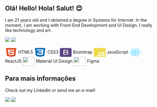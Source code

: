 ## Olá! Hello! Hola! Salut! 😊
<p>I am 21 years old and I obtained a degree in Systems for Internet. In the moment, I am working with Front-End Development and UI Design. I really like technology and art.</p>

<div>
  <a href="https://github.com/KarinaCavalcanti"></a>
  <img height:"100%" width="60%" src="https://github-readme-stats.vercel.app/api?username=karinacavalcanti&show_icons=true&theme=synthwave&include_all_commits=true&count_private=true" />
  <img height:"200em" width="38.5%" src="https://github-readme-stats.vercel.app/api/top-langs/?username=karinacavalcanti&layout=compact&langs_count=16&theme=synthwave" />
</div>
<div style="display: inline_block"> <br>
  <img align="center" height="30" width="40" src="https://raw.githubusercontent.com/devicons/devicon/master/icons/html5/html5-plain.svg"> HTML5
  <img align="center" height="30" width="40" src="https://raw.githubusercontent.com/devicons/devicon/master/icons/css3/css3-plain.svg"> CSS3
  <img align="center" height="30" width="40" src="https://raw.githubusercontent.com/devicons/devicon/master/icons/bootstrap/bootstrap-plain.svg"> Bootstrap
  <img align="center" height="30" width="40" src="https://raw.githubusercontent.com/devicons/devicon/master/icons/javascript/javascript-plain.svg"> JavaScript
  <img align="center" height="30" width="40" src="https://raw.githubusercontent.com/devicons/devicon/master/icons/react/react-original.svg"> ReactJS
  <img align="center" height="30" width="40" src="https://cdn.jsdelivr.net/gh/devicons/devicon/icons/materialui/materialui-original.svg" /> Material UI Design
  <img align="center" height="30" width="40" src="https://cdn.jsdelivr.net/gh/devicons/devicon/icons/figma/figma-original.svg" /> Figma 
</div>

## Para mais informações
<p>Check out my LinkedIn or send me an e-mail!</p>

<div>
  <a href="https://www.linkedin.com/in/karinalucindo/" target="_blank"><img src="https://img.shields.io/badge/-LinkedIn-%230077B5?style=for-the-badge&logo=linkedin&logoColor=white"></a>
  <a href="mailto:karina.lucindo@outlook.com" target="_blank"><img src="https://img.shields.io/badge/Microsoft_Outlook-0078D4?style=for-the-badge&logo=microsoft-outlook&logoColor=white" /></a>
</div>
